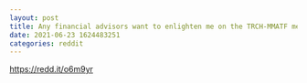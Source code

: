 ```yaml
--- 
layout: post 
title: Any financial advisors want to enlighten me on the TRCH-MMATF merge? 
date: 2021-06-23 1624483251 
categories: reddit 
--- 
```

https://redd.it/o6m9yr